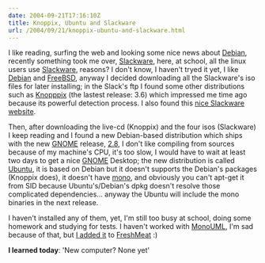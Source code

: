 ```yaml
---
date: 2004-09-21T17:16:10Z
title: Knoppix, Ubuntu and Slackware
url: /2004/09/21/knoppix-ubuntu-and-slackware.html
---
```


<div style="clear:both;"></div>
<p>I like reading, surfing the web and looking some nice news about <a href="http://www.debian.org">Debian</a>, recently something took me over, <a href="http://www.slackware.org">Slackware</a>, here, at school, all the linux users use <a href="http://www.slackware.org">Slackware</a>, reasons? I don't know, I haven't tryed it yet, I like <a href="http://www.debian.org">Debian</a> and <a href="http://www.freebsd.org">FreeBSD</a>, anyway I decided downloading all the Slackware's iso files for later installing; in the Slack's ftp I found some other distributions such as <a href="http://www.knoppix.org">Knopppix</a> (the lastest release: 3.6) which impressed me time ago because its powerful detection process. I also found this <a href="http://www.insyte.uni.cc/">nice Slackware website</a>.</p>
<p>Then, after downloading the live-cd (Knoppix) and the four isos (Slackware) I keep reading and I found a new Debian-based distribution which ships with the new <a href="http://www.gnome.org">GNOME</a> release, <a href="http://www.gnome.org/start/2.8/">2.8</a>, I don't like compiling from sources because of my machine's CPU, it's too slow, I would have to wait at least two days to get a nice <a href="http://www.gnome.org">GNOME</a> Desktop; the new distribution is called <a href="http://www.ubuntulinux.org">Ubuntu</a>, it is based on Debian but it doesn't supports the Debian's packages (Knoppix does), it doesn't have <a href="http://www.mono-project.com">mono</a>, and obviously you can't apt-get it from SID because Ubuntu's/Debian's dpkg doesn't resolve those complicated dependencies... anyway the Ubuntu will include the mono binaries in the next release.</p>
<p>I haven't installed any of them, yet, I'm still too busy at school, doing some homework and studying for tests. I haven't worked with <a href="http://monouml.sf.net">MonoUML</a>, I'm sad because of that, but <a href="http://freshmeat.net/projects/monouml/">I added it</a> to <a href="http://www.freshmeat.net">FreshMeat</a> :)</p>
<p><span style="font-weight:bold;">I learned today</span>: 'New computer? None yet'
<div style="clear:both; padding-bottom: 0.25em;"></div>
